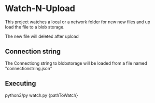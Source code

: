 # Watch-N-Upload

This project watches a local or a network folder for new new files and up load the file to a blob storage.

The new file will deleted after upload

## Connection string
The Connectiong string to blobstorage will be loaded from a file named "connectionstring.json"

## Executing

python3/py watch.py {pathToWatch}
